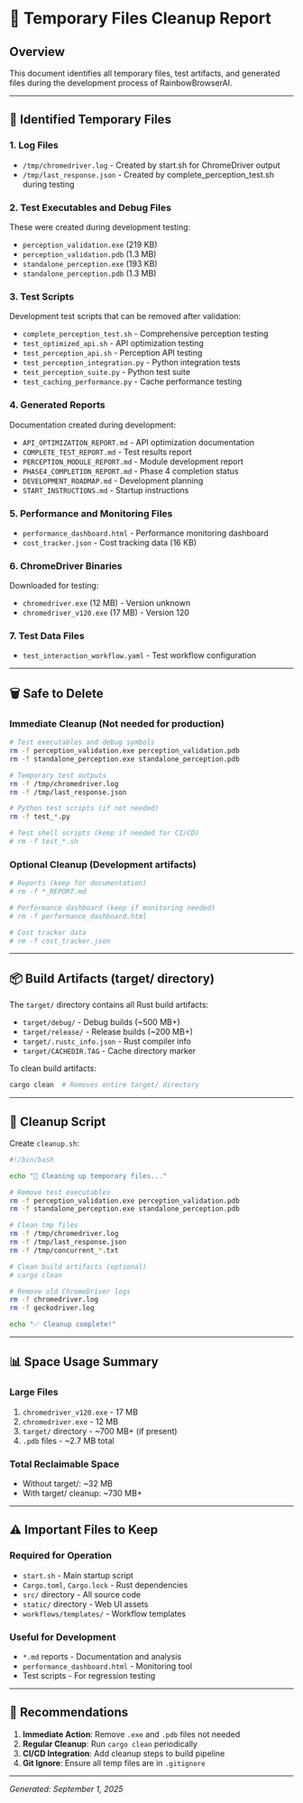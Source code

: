 # 🧹 Temporary Files Cleanup Report

## Overview
This document identifies all temporary files, test artifacts, and generated files during the development process of RainbowBrowserAI.

---

## 📁 Identified Temporary Files

### 1. **Log Files**
- `/tmp/chromedriver.log` - Created by start.sh for ChromeDriver output
- `/tmp/last_response.json` - Created by complete_perception_test.sh during testing

### 2. **Test Executables and Debug Files**
These were created during development testing:
- `perception_validation.exe` (219 KB)
- `perception_validation.pdb` (1.3 MB)
- `standalone_perception.exe` (193 KB)
- `standalone_perception.pdb` (1.3 MB)

### 3. **Test Scripts**
Development test scripts that can be removed after validation:
- `complete_perception_test.sh` - Comprehensive perception testing
- `test_optimized_api.sh` - API optimization testing
- `test_perception_api.sh` - Perception API testing
- `test_perception_integration.py` - Python integration tests
- `test_perception_suite.py` - Python test suite
- `test_caching_performance.py` - Cache performance testing

### 4. **Generated Reports**
Documentation created during development:
- `API_OPTIMIZATION_REPORT.md` - API optimization documentation
- `COMPLETE_TEST_REPORT.md` - Test results report
- `PERCEPTION_MODULE_REPORT.md` - Module development report
- `PHASE4_COMPLETION_REPORT.md` - Phase 4 completion status
- `DEVELOPMENT_ROADMAP.md` - Development planning
- `START_INSTRUCTIONS.md` - Startup instructions

### 5. **Performance and Monitoring Files**
- `performance_dashboard.html` - Performance monitoring dashboard
- `cost_tracker.json` - Cost tracking data (16 KB)

### 6. **ChromeDriver Binaries**
Downloaded for testing:
- `chromedriver.exe` (12 MB) - Version unknown
- `chromedriver_v120.exe` (17 MB) - Version 120

### 7. **Test Data Files**
- `test_interaction_workflow.yaml` - Test workflow configuration

---

## 🗑️ Safe to Delete

### Immediate Cleanup (Not needed for production)
```bash
# Test executables and debug symbols
rm -f perception_validation.exe perception_validation.pdb
rm -f standalone_perception.exe standalone_perception.pdb

# Temporary test outputs
rm -f /tmp/chromedriver.log
rm -f /tmp/last_response.json

# Python test scripts (if not needed)
rm -f test_*.py

# Test shell scripts (keep if needed for CI/CD)
# rm -f test_*.sh
```

### Optional Cleanup (Development artifacts)
```bash
# Reports (keep for documentation)
# rm -f *_REPORT.md

# Performance dashboard (keep if monitoring needed)
# rm -f performance_dashboard.html

# Cost tracker data
# rm -f cost_tracker.json
```

---

## 📦 Build Artifacts (target/ directory)

The `target/` directory contains all Rust build artifacts:
- `target/debug/` - Debug builds (~500 MB+)
- `target/release/` - Release builds (~200 MB+)
- `target/.rustc_info.json` - Rust compiler info
- `target/CACHEDIR.TAG` - Cache directory marker

To clean build artifacts:
```bash
cargo clean  # Removes entire target/ directory
```

---

## 🔧 Cleanup Script

Create `cleanup.sh`:
```bash
#!/bin/bash

echo "🧹 Cleaning up temporary files..."

# Remove test executables
rm -f perception_validation.exe perception_validation.pdb
rm -f standalone_perception.exe standalone_perception.pdb

# Clean tmp files
rm -f /tmp/chromedriver.log
rm -f /tmp/last_response.json
rm -f /tmp/concurrent_*.txt

# Clean build artifacts (optional)
# cargo clean

# Remove old ChromeDriver logs
rm -f chromedriver.log
rm -f geckodriver.log

echo "✅ Cleanup complete!"
```

---

## 📊 Space Usage Summary

### Large Files
1. `chromedriver_v120.exe` - 17 MB
2. `chromedriver.exe` - 12 MB
3. `target/` directory - ~700 MB+ (if present)
4. `.pdb` files - ~2.7 MB total

### Total Reclaimable Space
- Without target/: ~32 MB
- With target/ cleanup: ~730 MB+

---

## ⚠️ Important Files to Keep

### Required for Operation
- `start.sh` - Main startup script
- `Cargo.toml`, `Cargo.lock` - Rust dependencies
- `src/` directory - All source code
- `static/` directory - Web UI assets
- `workflows/templates/` - Workflow templates

### Useful for Development
- `*.md` reports - Documentation and analysis
- `performance_dashboard.html` - Monitoring tool
- Test scripts - For regression testing

---

## 🎯 Recommendations

1. **Immediate Action**: Remove `.exe` and `.pdb` files not needed
2. **Regular Cleanup**: Run `cargo clean` periodically
3. **CI/CD Integration**: Add cleanup steps to build pipeline
4. **Git Ignore**: Ensure all temp files are in `.gitignore`

---

*Generated: September 1, 2025*